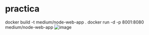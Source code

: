 # practica

docker build -t medium/node-web-app .
docker run -d -p 8001:8080 medium/node-web-app
![image](https://github.com/user-attachments/assets/6c5d0685-4b71-454b-a3e3-9d0e47ae658e)
